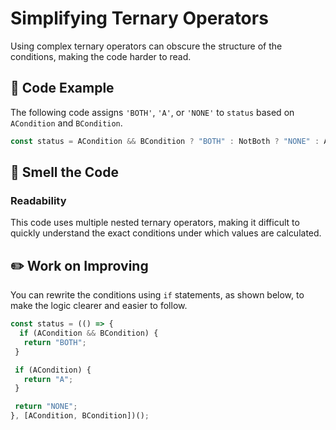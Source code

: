 # Simplifying Ternary Operators

<div style="margin-top: 16px">
<Badge type="info" text="Readability" />
</div>

Using complex ternary operators can obscure the structure of the conditions, making the code harder to read.

## 📝 Code Example

The following code assigns `'BOTH'`, `'A'`, or `'NONE'` to `status` based on `ACondition` and `BCondition`.

```typescript
const status = ACondition && BCondition ? "BOTH" : NotBoth ? "NONE" : ACondition ? "A" : undefined;
```

## 👃 Smell the Code

### Readability

This code uses multiple nested ternary operators, making it difficult to quickly understand the exact conditions under which values are calculated.

## ✏️ Work on Improving

You can rewrite the conditions using `if` statements, as shown below, to make the logic clearer and easier to follow.

```typescript
const status = (() => {
  if (ACondition && BCondition) {
   return "BOTH";
 }

 if (ACondition) {
   return "A";
 }

 return "NONE";
}, [ACondition, BCondition])();
```